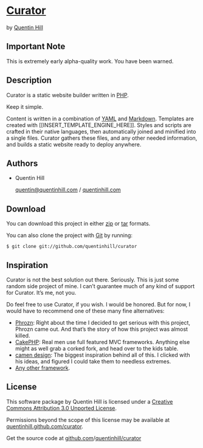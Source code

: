 # [Curator][16] #

by [Quentin Hill][1]


## Important Note ##

This is extremely early alpha-quality work. You have been warned.


## Description ##

Curator is a static website builder written in [PHP][2].

Keep it simple.

Content is written in a combination of [YAML][3] and [Markdown][4]. Templates are created with [[INSERT\_TEMPLATE\_ENGINE\_HERE]]. Styles and scripts are crafted in their native languages, then automatically joined and minified into a single files. Curator gathers these files, and any other needed information, and builds a static website ready to deploy anywhere.


## Authors ##

* Quentin Hill
  
  [quentin@quentinhill.com][5] / [quentinhill.com][1]


## Download ##
You can download this project in either [zip][6] or [tar][7] formats.

You can also clone the project with [Git][8] by running:

    $ git clone git://github.com/quentinhill/curator


## Inspiration ##

Curator is not the best solution out there. Seriously. This is just some random side project of mine. I can’t guarantee much of any kind of support for Curator. It’s me, not you.

Do feel free to use Curator, if you wish. I would be honored. But for now, I would have to recommend one of these many fine alternatives:

* [Phrozn][9]: Right about the time I decided to get serious with this project, Phrozn came out. And that’s the story of how this project was almost killed.
* [CakePHP][10]: Real men use full featured MVC frameworks. Anything else might as well grab a corked fork, and head over to the kids table.
* [camen design][11]: The biggest inspiration behind all of this. I clicked with his ideas, and figured I could take them to needless extremes.
* [Any other framework][12].


## License ##

This software package by Quentin Hill is licensed under a [Creative Commons Attribution 3.0 Unported License][13].

Permissions beyond the scope of this license may be available at [quentinhill.github.com/curator][14].

Get the source code at [github.com][15]/[quentinhill/curator][16]



[1]:http://quentinhill.com
[2]:http://php.net
[3]:http://yaml.org
[4]:http://daringfireball.net/projects/markdown/
[5]:mailto:quentin@quentinhill.com
[6]:http://github.com/quentinhill/curator/zipball/master
[7]:http://github.com/quentinhill/curator/tarball/master
[8]:http://git-scm.com
[9]:http://phrozn.info
[10]:http://cakephp.org
[11]:http://camendesign.com
[12]:http://tinyurl.com/4xcu74h
[13]:http://creativecommons.org/licenses/by/3.0/
[14]:http://quentinhill.github.com/curator
[15]:http://github.com
[16]:http://github.com/quentinhill/curator
